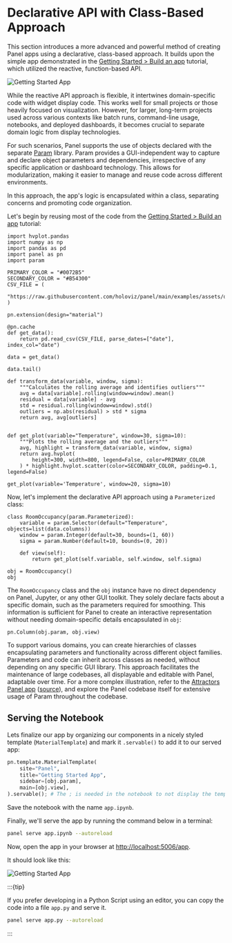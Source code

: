 # Declarative API with Class-Based Approach

This section introduces a more advanced and powerful method of creating Panel apps using a declarative, class-based approach. It builds upon the simple app demonstrated in the [Getting Started > Build an app](../../../getting_started/build_app.md) tutorial, which utilized the reactive, function-based API.

![Getting Started App](../../../_static/images/getting_started_app.png)

While the reactive API approach is flexible, it intertwines domain-specific code with widget display code. This works well for small projects or those heavily focused on visualization. However, for larger, long-term projects used across various contexts like batch runs, command-line usage, notebooks, and deployed dashboards, it becomes crucial to separate domain logic from display technologies.

For such scenarios, Panel supports the use of objects declared with the separate [Param](http://param.holoviz.org) library. Param provides a GUI-independent way to capture and declare object parameters and dependencies, irrespective of any specific application or dashboard technology. This allows for modularization, making it easier to manage and reuse code across different environments.

In this approach, the app's logic is encapsulated within a class, separating concerns and promoting code organization.

Let's begin by reusing most of the code from the [Getting Started > Build an app](../../../getting_started/build_app.md) tutorial:

```{pyodide}
import hvplot.pandas
import numpy as np
import pandas as pd
import panel as pn
import param

PRIMARY_COLOR = "#0072B5"
SECONDARY_COLOR = "#B54300"
CSV_FILE = (
    "https://raw.githubusercontent.com/holoviz/panel/main/examples/assets/occupancy.csv"
)

pn.extension(design="material")
```

```{pyodide}
@pn.cache
def get_data():
    return pd.read_csv(CSV_FILE, parse_dates=["date"], index_col="date")

data = get_data()

data.tail()
```

```{pyodide}
def transform_data(variable, window, sigma):
    """Calculates the rolling average and identifies outliers"""
    avg = data[variable].rolling(window=window).mean()
    residual = data[variable] - avg
    std = residual.rolling(window=window).std()
    outliers = np.abs(residual) > std * sigma
    return avg, avg[outliers]


def get_plot(variable="Temperature", window=30, sigma=10):
    """Plots the rolling average and the outliers"""
    avg, highlight = transform_data(variable, window, sigma)
    return avg.hvplot(
        height=300, width=800, legend=False, color=PRIMARY_COLOR
    ) * highlight.hvplot.scatter(color=SECONDARY_COLOR, padding=0.1, legend=False)
```

```{pyodide}
get_plot(variable='Temperature', window=20, sigma=10)
```

Now, let's implement the declarative API approach using a `Parameterized` class:

```{pyodide}
class RoomOccupancy(param.Parameterized):
    variable = param.Selector(default="Temperature", objects=list(data.columns))
    window = param.Integer(default=30, bounds=(1, 60))
    sigma = param.Number(default=10, bounds=(0, 20))

    def view(self):
        return get_plot(self.variable, self.window, self.sigma)

obj = RoomOccupancy()
obj
```

The `RoomOccupancy` class and the `obj` instance have no direct dependency on Panel, Jupyter, or any other GUI toolkit. They solely declare facts about a specific domain, such as the parameters required for smoothing. This information is sufficient for Panel to create an interactive representation without needing domain-specific details encapsulated in `obj`:

```{pyodide}
pn.Column(obj.param, obj.view)
```

To support various domains, you can create hierarchies of classes encapsulating parameters and functionality across different object families. Parameters and code can inherit across classes as needed, without depending on any specific GUI library. This approach facilitates the maintenance of large codebases, all displayable and editable with Panel, adaptable over time. For a more complex illustration, refer to the [Attractors Panel app](https://examples.holoviz.org/gallery/attractors/attractors_panel.html) ([source](https://github.com/holoviz-topics/examples/tree/main/attractors)), and explore the Panel codebase itself for extensive usage of Param throughout the codebase.

## Serving the Notebook

Lets finalize our app by organizing our components in a nicely styled template (`MaterialTemplate`) and mark it `.servable()` to add it to our served app:

```python
pn.template.MaterialTemplate(
    site="Panel",
    title="Getting Started App",
    sidebar=[obj.param],
    main=[obj.view],
).servable(); # The ; is needed in the notebook to not display the template. Its not needed in a script
```

Save the notebook with the name `app.ipynb`.

Finally, we'll serve the app by running the command below in a terminal:

```bash
panel serve app.ipynb --autoreload
```

Now, open the app in your browser at [http://localhost:5006/app](http://localhost:5006/app).

It should look like this:

![Getting Started App](../../../_static/images/getting_started_app.png)

:::{tip}

If you prefer developing in a Python Script using an editor, you can copy the code into a file `app.py` and serve it.

```bash
panel serve app.py --autoreload
```

:::

